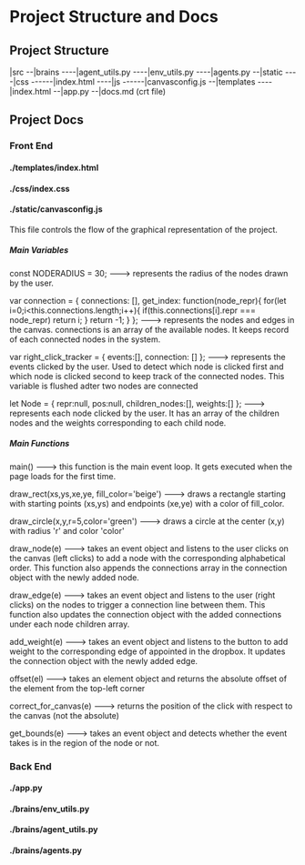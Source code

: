 # Project Structure and Docs
## Project Structure
|src
--|brains
----|agent_utils.py
----|env_utils.py
----|agents.py
--|static
----|css
------|index.html
----|js
------|canvasconfig.js
--|templates
----|index.html
--|app.py
--|docs.md (crt file)


## Project Docs
### Front End
#### ./templates/index.html
#### ./css/index.css
#### ./static/canvasconfig.js
This file controls the flow of the graphical representation of the project.
##### Main Variables
const NODERADIUS = 30; ---> represents the radius of the nodes drawn by the user.

var connection = {
    connections: [],
    get_index: function(node_repr){
        for(let i=0;i<this.connections.length;i++){
            if(this.connections[i].repr === node_repr) return i;
        }
        return -1;
    }
}; ---> represents the nodes and edges in the canvas.
connections is an array of the available nodes. It keeps record of each connected nodes in the system.

var right_click_tracker = {
    events:[],
    connection: []
}; ---> represents the events clicked by the user. Used to detect which node is clicked first and which node is clicked second to keep track of the connected nodes. This variable is flushed adter two nodes are connected

let Node = {
    repr:null,
    pos:null,
    children_nodes:[],
    weights:[]
}; ---> represents each node clicked by the user. It has an array of the children nodes and the weights corresponding to each child node.

##### Main Functions
main() ---> this function is the main event loop. It gets executed  when the page loads for the first time.

draw_rect(xs,ys,xe,ye, fill_color='beige') ---> draws a rectangle starting with starting points (xs,ys) and endpoints (xe,ye) with a color of fill_color.

draw_circle(x,y,r=5,color='green') ---> draws a circle at the center (x,y) with radius 'r' and color 'color'

draw_node(e) ---> takes an event object and listens to the user clicks on the canvas (left clicks) to add a node with the corresponding alphabetical order. This function also appends the connections array in the connection object with the newly added node.

draw_edge(e) ---> takes an event object and listens to the user (right clicks) on the nodes to trigger a connection line between them. This function also updates the connection object with the added connections under each node children array.

add_weight(e) ---> takes an event object and listens to the button to add weight to the corresponding edge of appointed in the dropbox. It updates the connection object with the newly added edge.

offset(el) ---> takes an element object and returns the absolute offset of the element from the top-left corner

correct_for_canvas(e) ---> returns the position of the click with respect to the canvas (not the absolute)

get_bounds(e) ---> takes an event object and detects whether the event takes is in the region of the node or not.

### Back End
#### ./app.py
#### ./brains/env_utils.py
#### ./brains/agent_utils.py
#### ./brains/agents.py